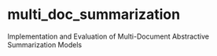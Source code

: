 # multi_doc_summarization
Implementation and Evaluation of Multi-Document Abstractive Summarization Models
